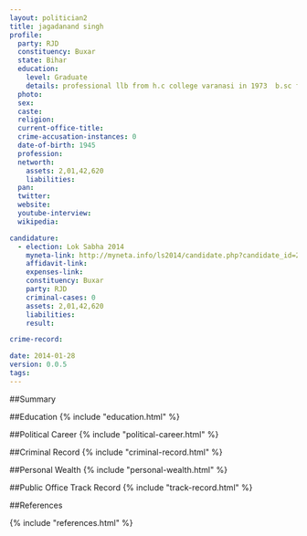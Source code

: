```yaml
---
layout: politician2
title: jagadanand singh
profile: 
  party: RJD
  constituency: Buxar
  state: Bihar
  education: 
    level: Graduate
    details: professional llb from h.c college varanasi in 1973  b.sc faculty of sc b.h.u. varanasi in 1965  isc from dev college varanasi in 1962  matriculation u.p. college varanasi  up board in 1959
  photo: 
  sex: 
  caste: 
  religion: 
  current-office-title: 
  crime-accusation-instances: 0
  date-of-birth: 1945
  profession: 
  networth: 
    assets: 2,01,42,620
    liabilities: 
  pan: 
  twitter: 
  website: 
  youtube-interview: 
  wikipedia: 

candidature: 
  - election: Lok Sabha 2014
    myneta-link: http://myneta.info/ls2014/candidate.php?candidate_id=2654
    affidavit-link: 
    expenses-link: 
    constituency: Buxar 
    party: RJD
    criminal-cases: 0
    assets: 2,01,42,620
    liabilities: 
    result:  

crime-record: 

date: 2014-01-28
version: 0.0.5
tags: 
---
```

##Summary


##Education
{% include "education.html" %}


##Political Career
{% include "political-career.html" %}


##Criminal Record
{% include "criminal-record.html" %}


##Personal Wealth
{% include "personal-wealth.html" %}


##Public Office Track Record
{% include "track-record.html" %}


##References


{% include "references.html" %}